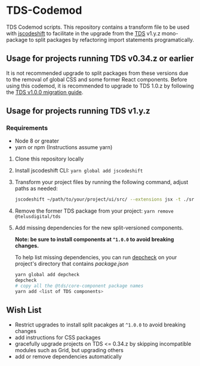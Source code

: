 # TDS-Codemod

TDS Codemod scripts. This repository contains a transform file to be used with [jscodeshift][facebook-jscodeshift] to
facilitate in the upgrade from the [TDS][tds-github] v1.y.z mono-package to split packages by refactoring import
statements programatically.

## Usage for projects running TDS v0.34.z or earlier

It is not recommended upgrade to split packages from these versions due to the removal of global CSS and some former
React components. Before using this codemod, it is recommended to upgrade to TDS 1.0.z by following the
[TDS v1.0.0 migration guide][migration].

## Usage for projects running TDS v1.y.z

### Requirements

* Node 8 or greater
* yarn or npm (Instructions assume yarn)

1. Clone this repository locally
2. Install jscodeshift CLI: `yarn global add jscodeshift`
3. Transform your project files by running the following command, adjust paths as needed:
   ```sh
   jscodeshift ~/path/to/your/project/ui/src/ --extensions jsx -t ./src/transform.js
   ```
4. Remove the former TDS package from your project: `yarn remove @telusdigital/tds`
5. Add missing dependencies for the new split-versioned components.

   **Note: be sure to install components at `^1.0.0` to avoid breaking changes.**

   To help list missing dependencies, you can
   run [depcheck](https://www.npmjs.com/package/depcheck) on your project's directory that contains _package.json_

   ```sh
   yarn global add depcheck
   depcheck
   # copy all the @tds/core-component package names
   yarn add <list of TDS components>
   ```

## Wish List

* Restrict upgrades to install split pacakges at `^1.0.0` to avoid breaking changes
* add instructions for CSS packages
* gracefully upgrade projects on TDS <= 0.34.z by skipping incompatible modules such as Grid, but upgrading others
* add or remove dependencies automatically

[facebook-jscodeshift]: https://github.com/facebook/jscodeshift
[tds-github]: https://github.com/telusdigital/tds
[migration]: https://github.com/telusdigital/tds/releases/tag/v1.0.0
